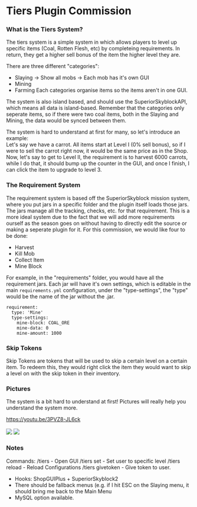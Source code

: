 # Tiers Plugin Commission

### **What is the Tiers System?**
The tiers system is a simple system in which allows players to level up specific items (Coal, Rotten Flesh, etc) by completeing requirements. In return, they get a higher sell bonus of the item the higher level they are.

There are three different "categories":
* Slaying -> Show all mobs -> Each mob has it's own GUI
* Mining
* Farming
Each categories organise items so the items aren't in one GUI. 

The system is also island based, and should use the SuperiorSkyblockAPI, which means all data is island-based. Remember that the categories only seperate items, so if there were two coal items, both in the Slaying and Mining, the data would be synced between them. 

The system is hard to understand at first for many, so let's introduce an example:<br>
Let's say we have a carrot. All items start at Level I (0% sell bonus), so if I were to sell the carrot right now, it would be the same price as in the Shop. Now, let's say to get to Level II, the requirement is to harvest 6000 carrots, while I do that, it should bump up the counter in the GUI, and once I finish, I can click the item to upgrade to level 3.

### **The Requirement System**
The requirement system is based off the SuperiorSkyblock mission system, where you put jars in a specific folder and the plugin itself loads those jars. The jars manage all the tracking, checks, etc. for that requirement. This is a more ideal system due to the fact that we will add more requirements ourself as the season goes on without having to directly edit the source or making a seperate plugin for it. For this commission, we would like four to be done:
* Harvest
* Kill Mob
* Collect Item
* Mine Block

For example, in the "requirements" folder, you would have all the requirement jars. 
Each jar will have it's own settings, which is editable in the main `requirements.yml` configuration, under the "type-settings", the "type" would be the name of the jar without the .jar.

```
requirement:
  type: 'Mine'
  type-settings:
    mine-block: COAL_ORE
    mine-data: 0
    mine-amount: 1000
```
### Skip Tokens
Skip Tokens are tokens that will be used to skip a certain level on a certain item. To redeem this, they would right click the item they would want to skip a level on with the skip token in their inventory.

### Pictures
The system is a bit hard to understand at first! Pictures will really help you understand the system more. 

https://youtu.be/3PVZ8-JL6ck<br><br>
![](https://i.intriguing.me/images/2020/07/02/javaw_PFbK6uxrZG.png)
![](https://i.intriguing.me/images/2020/07/02/javaw_X7o13FJeP5.png)

### Notes
Commands:
/tiers - Open GUI
/tiers set <PLAYER> <ITEM> <LEVEL> - Set user to specific level
/tiers reload - Reload Configurations
/tiers givetoken <PLAYER> <AMOUNT> - Give token to user.

- Hooks: ShopGUIPlus + SuperiorSkyblock2
- There should be fallback menus (e.g. if I hit ESC on the Slaying menu, it should bring me back to the Main Menu
- MySQL option available. 
